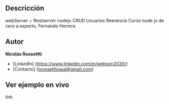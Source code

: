 ## Descricción

webServer + Restserver nodejs 
CRUD Usuarios
Reerencia Curso node js de cero a experto, Fernando Herrera



## Autor
**Nicolás Rossettti**


* [LinkedIn] (https://www.linkedin.com/in/webson2020/)
* [Contacto] (nrossettiossa@gmail.com)



## Ver ejemplo en vivo
link








